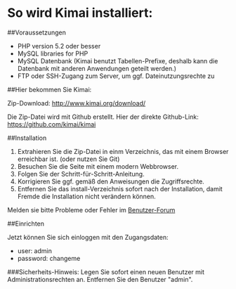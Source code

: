 # So wird Kimai installiert:

##Voraussetzungen
* PHP version 5.2 oder besser
* MySQL libraries for PHP
* MySQL Datenbank (Kimai benutzt Tabellen-Prefixe, deshalb kann die Datenbank mit anderen Anwendungen geteilt werden.)
* FTP oder SSH-Zugang zum Server, um ggf. Dateinutzungsrechte zu 

##Hier bekommen Sie Kimai: 

Zip-Download: http://www.kimai.org/download/

Die Zip-Datei wird mit Github erstellt. Hier der direkte Github-Link: https://github.com/kimai/kimai

##Installation

1. Extrahieren Sie die Zip-Datei in einm Verzeichnis, das mit einem Browser erreichbar ist. (oder nutzen Sie Git)
2. Besuchen Sie die Seite mit einem modern Webbrowser. 
3. Folgen Sie der Schritt-für-Schritt-Anleitung. 
4. Korrigieren Sie ggf. gemäß den Anweisungen die Zugriffsrechte.
5. Entfernen Sie das install-Verzeichnis sofort nach der Installation, damit Fremde die Installation nicht verändern können.

Melden sie bitte Probleme oder Fehler im [Benutzer-Forum ](http://forum.kimai.org/)

##Einrichten

Jetzt können Sie sich einloggen mit den Zugangsdaten:

* user: admin
* password: changeme

###Sicherheits-Hinweis:
Legen Sie sofort einen neuen Benutzer mit Administrationsrechten an. Entfernen Sie den Benutzer "admin".



